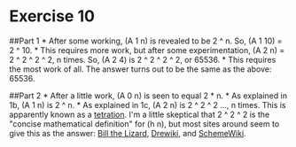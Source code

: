 Exercise 10
=========================


##Part 1
	* After some working, (A 1 n) is revealed to be 2 ^ n. So, (A 1 10) = 2 ^ 10.
	* This requires more work, but after some experimentation, (A 2 n) = 2 ^ 2 ^ 2 ^ 2, n times. So, (A 2 4) is 2 ^ 2 ^ 2 ^ 2, or 65536. 
	* This requires the most work of all. The answer turns out to be the same as the above: 65536.  


##Part 2
	* After a little work, (A 0 n) is seen to equal 2 * n.
	* As explained in 1b, (A 1 n) is 2 ^ n.
	* As explained in 1c, (A 2 n) is 2 ^ 2 ^ 2 ..., n times. This is apparently known as a [tetration](http://en.wikipedia.org/wiki/Tetration). I'm a little skeptical that 2 ^ 2 ^ 2 is the "concise mathematical definition" for (h n), but most sites around seem to give this as the answer: [Bill the Lizard](http://www.billthelizard.com/2009/11/sicp-exercises-19-and-110.html), [Drewiki](http://wiki.drewhess.com/wiki/SICP_exercise_1.10), and [SchemeWiki](http://community.schemewiki.org/?sicp-ex-1.10).

